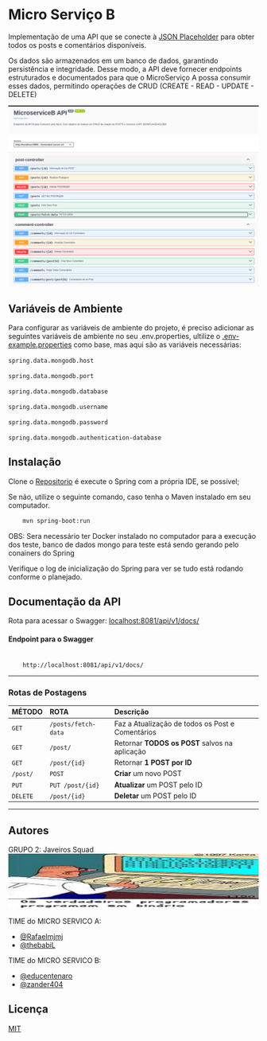 # Micro Serviço B

Implementação de uma API que se conecte à [JSON Placeholder](https://jsonplaceholder.typicode.com) para obter todos os posts e comentários disponíveis.

Os dados são armazenados em um banco de dados, garantindo persistência e integridade. Desse modo, a API deve fornecer endpoints estruturados e documentados para que o MicroServiço A possa consumir esses dados, permitindo operações de CRUD (CREATE - READ - UPDATE - DELETE)


![img.png](img.png)
## Variáveis de Ambiente

Para configurar as variáveis de ambiente do projeto, é preciso adicionar as seguintes variáveis de ambiente no seu .env.properties, ultilize o [.env-example.properties](https://github.com/CompassDesafio2/Api-2/blob/main/src/main/resources/.env-example.properties) como base, mas aqui são as variáveis necessárias:


`spring.data.mongodb.host`

`spring.data.mongodb.port`

`spring.data.mongodb.database`

`spring.data.mongodb.username`

`spring.data.mongodb.password`

`spring.data.mongodb.authentication-database`

## Instalação

Clone o [Repositorio](https://github.com/CompassDesafio2/Api-2) é execute o Spring com a própria IDE, se possível;

Se não, utilize o seguinte comando, caso tenha o Maven instalado em seu computador.

```bash
    mvn spring-boot:run  
```

OBS: Sera necessário ter Docker instalado no computador para a execução dos teste, banco de dados mongo para teste está sendo gerando pelo conainers do Spring


Verifique o log de inicialização do Spring para ver se tudo está rodando conforme o planejado.






## Documentação da API

Rota para acessar o Swagger: [localhost:8081/api/v1/docs/](http://localhost:8081/api/v1/docs/)

#### Endpoint para o Swagger

```http

    http://localhost:8081/api/v1/docs/
```


---
### Rotas de Postagens


| MÉTODO    | ROTA                | Descrição                                   |
|:----------|:--------------------| :------------------------------------------ |
| `GET`     | `/posts/fetch-data` | Faz a Atualização de todos os Post e Comentários   |
| `GET`     | `/post/`            | Retornar **TODOS os POST** salvos na aplicação |
| `GET`     | `/post/{id}`        | Retornar **1 POST por ID** |
| `/post/`  | `POST `             | **Criar** um novo POST |
| `PUT`     | `PUT /post/{id}`    | **Atualizar** um POST pelo ID |
| `DELETE ` | `/post/{id}`           | **Deletar** um POST pelo ID |


___










## Autores

GRUPO 2: Javeiros Squad
![img_1.png](img_1.png)

TIME do MICRO SERVICO A:
- [@Rafaelmjmj](https://github.com/Rafaelmjmj)
- [@thebabiL](https://github.com/thebabiL)


TIME do MICRO SERVICO B:
- [@educentenaro](https://github.com/educentenaro)
- [@zander404](https://www.github.com/zander404)


## Licença

[MIT](https://choosealicense.com/licenses/mit/)

